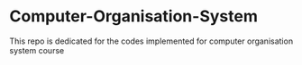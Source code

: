 # Computer-Organisation-System
This repo is dedicated for the codes implemented for computer organisation system course
